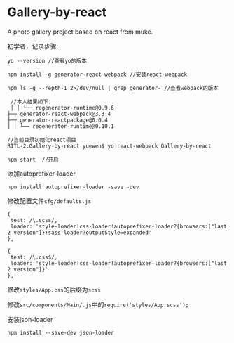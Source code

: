 # Gallery-by-react
A photo  gallery project based on react from muke.

初学者，记录步骤:

```
yo --version //查看yo的版本
```

```
npm install -g generator-react-webpack //安装react-webpack
```
 
```
npm ls -g --repth-1 2>/dev/null | grep generator- //查看webpack的版本
 
 //本人结果如下:
 │ │ └── regenerator-runtime@0.9.6
├─┬ generator-react-webpack@3.3.4
├─┬ generator-reactpackage@0.0.4
│ │ └── regenerator-runtime@0.10.1
```

```
//当前目录初始化react项目
RITL-2:Gallery-by-react yuewen$ yo react-webpack Gallery-by-react
 ```
 
 ```
 npm start  //开启
 ```
 
 添加autoprefixer-loader
 ```
npm install autoprefixer-loader -save -dev
 ```
 
 修改配置文件`cfg/defaults.js`
 ```
{
  test: /\.scss/,
  loader: 'style-loader!css-loader!autoprefixer-loader?{browsers:["last 2 version"]}!sass-loader?outputStyle=expanded'
},
      
{
  test: /\.css$/,
  loader: 'style-loader!css-loader!autoprefixer-loader?{browsers:["last 2 version"]}'
},
 ```
 
 修改`styles/App.css`的后缀为`scss`
 
 修改`src/components/Main/.js`中的`require('styles/App.scss');`
 
 安装json-loader
 ```
 npm install --save-dev json-loader
 ```
